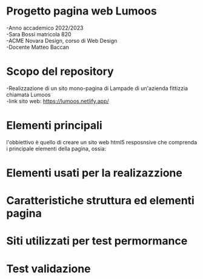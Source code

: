 # Progetto pagina web Lumoos
-Anno accademico 2022/2023
<br /> -Sara Bossi matricola 820
<br/> -ACME Novara Design, corso di Web Design
<br /> -Docente Matteo Baccan


# Scopo del repository
-Realizzazione di un sito mono-pagina di Lampade di un'azienda fittizzia chiamata Lumoos
<br />-link sito web:  https://lumoos.netlify.app/
# Elementi principali
l'obbiettivo è quello di creare un sito web html5 resposnsive che comprenda i principale elementi della pagina, ossia:
# Elementi usati per la realizazzione 
# Caratteristiche struttura ed elementi pagina
# Siti utilizzati per test permormance
# Test validazione
